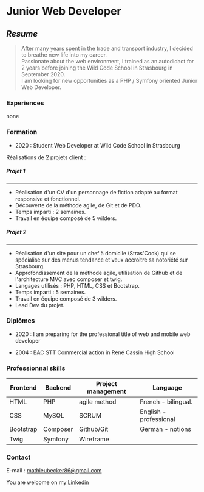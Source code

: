 # Junior Web Developer  
  

## _Resume_ 
  
> After many years spent in the trade and transport industry, I decided to breathe new life into my career.    
> Passionate about the web environment, I trained as an autodidact for 2 years before joining the Wild Code School in Strasbourg in September 2020.  
> I am looking for new opportunities as a PHP / Symfony oriented Junior Web Developer.

### Experiences

none 
  
### Formation  

* 2020 :  Student Web Developer at Wild Code School in Strasbourg

Réalisations de 2 projets client :

##### Projet 1
-------
* Réalisation d'un CV d'un personnage de fiction adapté au format responsive et fonctionnel.
 * Découverte de la méthode agile, de Git et de PDO.
 * Temps imparti : 2 semaines.
 * Travail en équipe composé de 5 wilders.

##### Projet 2
-------
* Réalisation d'un site pour un chef à domicile (Stras'Cook) qui se spécialise sur des menus tendance et veux accroître sa notoriété sur Strasbourg.
 * Approfondissement de la méthode agile, utilisation de Github et de l'architecture MVC avec composer et twig.
 * Langages utilisés : PHP, HTML, CSS et Bootstrap.
 * Temps imparti : 5 semaines.
 * Travail en équipe composé de 3 wilders.
 * Lead Dev du projet.

### Diplômes

* 2020 : I am preparing for the professional title of web and mobile web developer

* 2004 : BAC STT Commercial action in René Cassin High School

### Professionnal skills  
  
|Frontend     |Backend  |Project management   |Language              |  
|--           |--       |--                   |--                    |  
|HTML         |PHP      |agile method         |French - bilingual.   |  
|CSS          |MySQL    |SCRUM                |English - professional|
|Bootstrap    |Composer |Github/Git           |German - notions      |  
|Twig         |Symfony  |Wireframe            |                      |  
  

### Contact

 E-mail : mathieubecker86@gmail.com
 
 You are welcome on my [Linkedin](https://www.linkedin.com/in/mathieu-becker86/)
 
 



